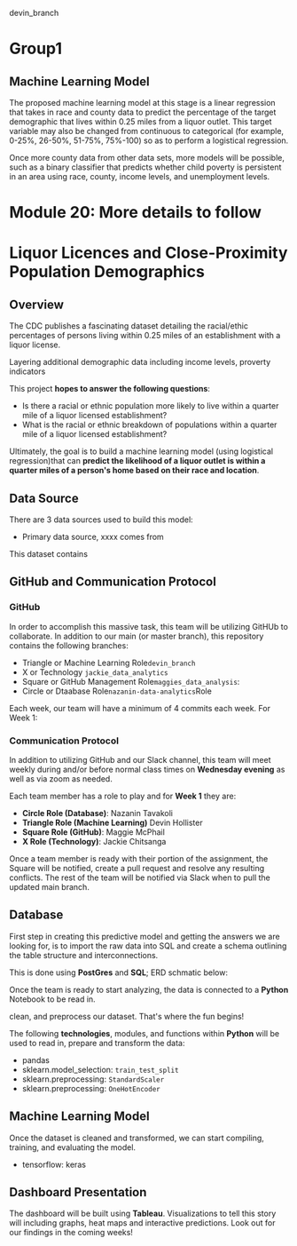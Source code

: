 devin_branch
# Group1

## Machine Learning Model 

The proposed machine learning model at this stage is a linear regression that takes in race and county data to predict the percentage of the target demographic that lives within 0.25 miles from a liquor outlet. This target variable may also be changed from continuous to categorical (for example, 0-25%, 26-50%, 51-75%, 75%-100) so as to perform a logistical regression. 

Once more county data from other data sets, more models will be possible, such as a binary classifier that predicts whether child poverty is persistent in an area using race, county, income levels, and unemployment levels. 









Module 20: More details to follow
=======

# Liquor Licences and Close-Proximity Population Demographics  


## Overview

The CDC publishes a fascinating dataset detailing the racial/ethic percentages of persons living within 0.25 miles of an establishment with a liquor license.   


Layering additional demographic data including income levels, proverty indicators

This project **hopes to answer the following questions**:

* Is there a racial or ethnic population more likely to live within a quarter mile of a liquor licensed establishment?
* What is the racial or ethnic breakdown of populations within a quarter mile of a liquor licensed establishment? 

Ultimately, the goal is to build a machine learning model (using logistical regression)that can **predict the likelihood of a liquor outlet is within a quarter miles of a person's home based on their race and location**. 

## Data Source
There are 3 data sources used to build this model:

* Primary data source, xxxx comes from 

This dataset contains




## GitHub and Communication Protocol

### GitHub
In order to accomplish this massive task, this team will be utilizing GitHUb to collaborate.  In addition to our main (or master branch), this repository contains the following branches: 

* Triangle or Machine Learning Role```devin_branch```
* X or Technology ```jackie_data_analytics```
* Square or GitHub Management Role```maggies_data_analysis```:
* Circle or Dtaabase Role```nazanin-data-analytics```Role

Each week, our team will have a minimum of 4 commits each week.  For Week 1:




### Communication Protocol
In addition to utilizing GitHub and our Slack channel, this team will meet weekly during and/or before normal class times on **Wednesday evening** as well as via zoom as needed.

Each team member has a role to play and for **Week 1** they are: 

* **Circle Role (Database)**:  Nazanin Tavakoli
* **Triangle Role (Machine Learning)**  Devin Hollister 
* **Square Role (GitHub)**: Maggie McPhail 
* **X Role (Technology)**: Jackie Chitsanga

Once a team member is ready with their portion of the assignment, the Square will be notified, create a pull request and resolve any resulting conflicts. The rest of the team will be notified via Slack when to pull the updated main branch.
   
## Database

First step in creating this predictive model and getting the answers we are looking for, is to import the raw data into SQL and create a schema outlining the table structure and interconnections.

This is done using **PostGres** and **SQL**; ERD schmatic below: 



Once the team is ready to start analyzing, the data is connected to a **Python** Notebook to be read in. 
 
clean, and preprocess our dataset.  That's where the fun begins! 

The following **technologies**, modules, and functions within **Python** will be used to read in, prepare and transform the data: 

* pandas
* sklearn.model_selection: ```train_test_split```
* sklearn.preprocessing: ```StandardScaler``` 
* sklearn.preprocessing: ```OneHotEncoder```


## Machine Learning Model
Once the dataset is cleaned and transformed, we can start compiling, training, and evaluating the model.  

* tensorflow: keras

## Dashboard Presentation
The dashboard will be built using **Tableau**.  Visualizations to tell this story will including graphs, heat maps and interactive predictions.  Look out for our findings in the coming weeks!

